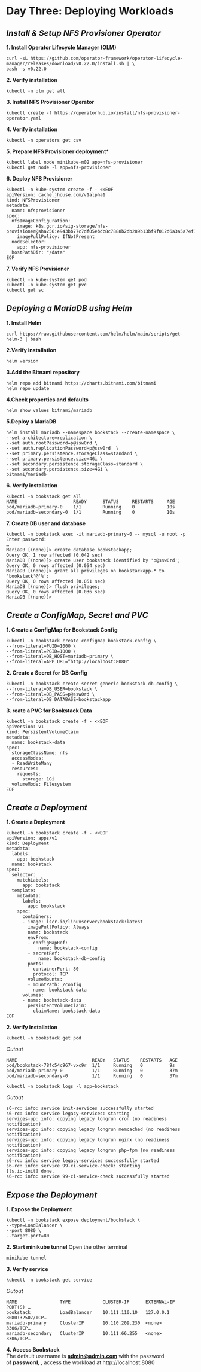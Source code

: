 # **Day Three: Deploying Workloads**

## *Install & Setup NFS Provisioner Operator*

**1. Install Operator Lifecycle Manager (OLM)**
```
curl -sL https://github.com/operator-framework/operator-lifecycle-manager/releases/download/v0.22.0/install.sh | \
bash -s v0.22.0
```
**2. Verify installation**
```
kubectl -n olm get all
```
**3. Install NFS Provisioner Operator**
```
kubectl create -f https://operatorhub.io/install/nfs-provisioner-operator.yaml
```
**4. Verify installation**
```
kubectl -n operators get csv
```
**5. Prepare NFS Provisioner deployment***
```
kubectl label node minikube-m02 app=nfs-provisioner
kubectl get node -l app=nfs-provisioner
```
**6. Deploy NFS Provisioner**
``` 
kubectl -n kube-system create -f - <<EOF
apiVersion: cache.jhouse.com/v1alpha1
kind: NFSProvisioner
metadata:
  name: nfsprovisioner
spec:
  nfsImageConfiguration:
    image: k8s.gcr.io/sig-storage/nfs-provisioner@sha256:e943bb77c7df05ebdc8c7888b2db289b13bf9f012d6a3a5a74f14d4d5743d439
    imagePullPolicy: IfNotPresent
  nodeSelector:
    app: nfs-provisioner
  hostPathDir: "/data"
EOF
```
**7. Verify NFS Provisioner**
```
kubectl -n kube-system get pod
kubectl -n kube-system get pvc
kubectl get sc
```

## *Deploying a MariaDB using Helm*

**1. Install Helm**
```
curl https://raw.githubusercontent.com/helm/helm/main/scripts/get-helm-3 | bash
```
**2.Verify installation**
```
helm version
```
**3.Add the Bitnami repository**
```
helm repo add bitnami https://charts.bitnami.com/bitnami
helm repo update
```
**4.Check properties and defaults**
```
helm show values bitnami/mariadb
```
**5.Deploy a MariaDB**
```
helm install mariadb --namespace bookstack --create-namespace \
--set architecture=replication \
--set auth.rootPassword=p@ssw0rd \
--set auth.replicationPassword=p@ssw0rd  \
--set primary.persistence.storageClass=standard \
--set primary.persistence.size=4Gi \
--set secondary.persistence.storageClass=standard \
--set secondary.persistence.size=4Gi \
bitnami/mariadb
```
**6. Verify installation**
```
kubectl -n bookstack get all
NAME                     READY      STATUS     RESTARTS     AGE
pod/mariadb-primary-0    1/1        Running    0            10s
pod/mariadb-secondary-0  1/1        Running    0            10s
```
**7. Create DB user and database**
```
kubectl -n bookstack exec -it mariadb-primary-0 -- mysql -u root -p 
Enter password: 
…
MariaDB [(none)]> create database bookstackapp;
Query OK, 1 row affected (0.042 sec) 
MariaDB [(none)]> create user bookstack identified by 'p@ssw0rd';
Query OK, 0 rows affected (0.054 sec) 
MariaDB [(none)]> grant all privileges on bookstackapp.* to 'bookstack'@'%';
Query OK, 0 rows affected (0.051 sec) 
MariaDB [(none)]> flush privileges; 
Query OK, 0 rows affected (0.036 sec) 
MariaDB [(none)]> 
```

## *Create a ConfigMap, Secret and PVC*

**1. Create a ConfigMap for Bookstack Config**
```
kubectl -n bookstack create configmap bookstack-config \
--from-literal=PUID=1000 \
--from-literal=PGID=1000 \
--from-literal=DB_HOST=mariadb-primary \
--from-literal=APP_URL=”http://localhost:8080"
```
**2. Create a Secret for DB Config**
```
kubectl -n bookstack create secret generic bookstack-db-config \
--from-literal=DB_USER=bookstack \
--from-literal=DB_PASS=p@ssw0rd \
--from-literal=DB_DATABASE=bookstackapp
```
**3. reate a PVC for Bookstack Data**
```
kubectl -n bookstack create -f - <<EOF
apiVersion: v1
kind: PersistentVolumeClaim
metadata:
  name: bookstack-data
spec:
  storageClassName: nfs
  accessModes:
  - ReadWriteMany
  resources:
    requests:
      storage: 1Gi
  volumeMode: Filesystem
EOF
```

## *Create a Deployment*

**1. Create a Deployment**
```
kubectl -n bookstack create -f - <<EOF
apiVersion: apps/v1
kind: Deployment
metadata:
  labels:
    app: bookstack
  name: bookstack
spec:
  selector:
    matchLabels:
      app: bookstack
  template:
    metadata:
      labels:
        app: bookstack
    spec:
      containers:
      - image: lscr.io/linuxserver/bookstack:latest
        imagePullPolicy: Always
        name: bookstack
        envFrom: 
        - configMapRef:
            name: bookstack-config
        - secretRef:
            name: bookstack-db-config
        ports:
        - containerPort: 80
          protocol: TCP
        volumeMounts:
        - mountPath: /config
          name: bookstack-data
      volumes:
      - name: bookstack-data
        persistentVolumeClaim:
          claimName: bookstack-data
EOF
```
**2. Verify installation**
```
kubectl -n bookstack get pod
```
*Outout*
```
NAME                            READY   STATUS    RESTARTS   AGE
pod/bookstack-78fc54c967-vxc9r	1/1		Running   0          9s
pod/mariadb-primary-0           1/1		Running   0          37m
pod/mariadb-secondary-0         1/1		Running   0          37m
```
```
kubectl -n bookstack logs -l app=bookstack
```
*Outout*
```
s6-rc: info: service init-services successfully started
s6-rc: info: service legacy-services: starting
services-up: info: copying legacy longrun cron (no readiness notification)
services-up: info: copying legacy longrun memcached (no readiness notification)
services-up: info: copying legacy longrun nginx (no readiness notification)
services-up: info: copying legacy longrun php-fpm (no readiness notification)
s6-rc: info: service legacy-services successfully started
s6-rc: info: service 99-ci-service-check: starting
[ls.io-init] done.
s6-rc: info: service 99-ci-service-check successfully started
```

## *Expose the Deployment*

**1. Expose the Deployment**
```
kubectl -n bookstack expose deployment/bookstack \
--type=LoadBalancer \
--port 8080 \
--target-port=80
```
**2. Start minikube tunnel**
Open the other terminal
```
minikube tunnel
```
**3. Verify service**
```
kubectl -n bookstack get service
```
*Outout*
```
NAME				TYPE			CLUSTER-IP		EXTERNAL-IP	PORT(S) …
bookstack			LoadBalancer	10.111.110.10 	127.0.0.1		8080:32507/TCP…
mariadb-primary		ClusterIP		10.110.209.230	<none>			3306/TCP…
mariadb-secondary	ClusterIP		10.111.66.255	<none>			3306/TCP…
```
**4. Access Bookstack**  
The default username is **admin@admin.com** with the password of **password**, , access the workload at http://localhost:8080
